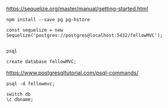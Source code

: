 https://sequelize.org/master/manual/getting-started.html

```
npm install --save pg pg-hstore

const sequelize = new Sequelize('postgres://postgres@localhost:5432/fellowMVC');


psql

create database fellowMVC;
```

https://www.postgresqltutorial.com/psql-commands/
```
psql -d fellowmvc;

switch db
\c dbname;
```
